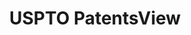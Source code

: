 ---
bigquery: https://console.cloud.google.com/bigquery?p=patents-public-data&d=patentsview&page=dataset
citation: Attribution should be given to PatentsView for use, distribution, or derivative
  works.
code: https://github.com/CSSIP-AIR/PatentsView-Code-Snippets/
contributors: USPTO
cost: None
description: 'PatentsView includes US patent data including raw data (summaries, applications,
  pregrant applications), disambugations of inventors and assignees, and inventor
  gender estimates.  Also foreign priority data, # of figures and sheets, and government
  interest statements.'
documentation: https://patentsview.org/query/builder-faqs
last_edit: Mon, 04 Apr 2022 19:02:57 GMT
location: https://patentsview.org/
maintained_by: USPTO
record_creation_timestamp: 12/2/2020 17:20:46
schema_fields: '[''disamb_assignee_id_20200929'', ''latlong'', ''num_claims'', ''doctype'',
  ''designation'', ''exemplary'', ''mainclass_id'', ''title'', ''disamb_assignee_id_20190820'',
  ''disamb_inventor_id_20170808'', ''name_last'', ''subcategory_id'', ''f102_date'',
  ''rawinventor_id'', ''rel_id'', ''withdrawn'', ''term_grant'', ''dependent'', ''abstract'',
  ''country'', ''_102_date'', ''deceased'', ''section_id'', ''lname'', ''disamb_inventor_id_20200630'',
  ''field_title'', ''fname'', ''length'', ''rawassignee_id'', ''organization'', ''disamb_inventor_id_20171003'',
  ''latin_name'', ''subclass_id'', ''text'', ''disamb_assignee_id_20191231'', ''section'',
  ''relkind'', ''subclass'', ''category_id'', ''rawlocation_id'', ''status'', ''state'',
  ''disamb_assignee_id_20191008'', ''longitude'', ''country_transformed'', ''patent_id'',
  ''contract_award_number'', ''group_id'', ''applicant_type'', ''id'', ''county'',
  ''disamb_inventor_id_20180528'', ''term_extension'', ''series_code'', ''name_first'',
  ''classification_value'', ''f371_date'', ''disamb_assignee_id_20200630'', ''main_group'',
  ''disamb_inventor_id_20170307'', ''assignee_id'', ''subgroup_id'', ''uuid'', ''disamb_inventor_id_20171226'',
  ''state_fips'', ''variety'', ''level_two'', ''sequence'', ''lawyer_id'', ''disamb_inventor_id_20201229'',
  ''disamb_inventor_id_20191008'', ''inventor_id'', ''group'', ''disamb_assignee_id_20181127'',
  ''disclaimer_date'', ''male_flag'', ''ipc_version_indicator'', ''filename'', ''subgroup'',
  ''reldocno'', ''lapse_of_patent'', ''date'', ''city'', ''disamb_inventor_id_20191231'',
  ''_371_date'', ''classification_status'', ''application_id'', ''disamb_inventor_id_20200331'',
  ''field_id'', ''action_date'', ''attribution_status'', ''num'', ''classification_level'',
  ''county_fips'', ''gi_statement'', ''num_sheets'', ''male'', ''level_three'', ''classification_data_source'',
  ''disamb_inventor_id_20181127'', ''symbol_position'', ''citation_id'', ''disamb_assignee_id_20190312'',
  ''role'', ''publication_number'', ''name'', ''disamb_inventor_id_20200929'', ''rule_47'',
  ''level_one'', ''sector_title'', ''type'', ''ipc_class'', ''kind'', ''num_figures'',
  ''latitude'', ''location_id'', ''category'', ''subsection_id'', ''disamb_inventor_id_20190820'',
  ''disamb_assignee_id_20200331'', ''disamb_inventor_id_20190312'', ''term_disclaimer'',
  ''number'', ''doc_type'', ''organization_id'']'
shortname: patentsview
tags:
- disambiguation
- United States
- gender
terms_of_use: Creative Commons Attribution 4.0 International License.
timeframe: 1963-1999
title: USPTO PatentsView
uuid: cf1780b1-e265-4e49-8d1d-83b9cfe0fd9a
---